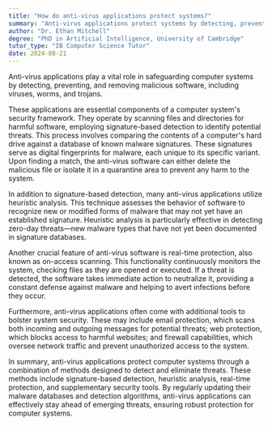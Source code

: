 ```yaml
---
title: "How do anti-virus applications protect systems?"
summary: "Anti-virus applications protect systems by detecting, preventing, and removing malicious software like viruses, worms, and trojans."
author: "Dr. Ethan Mitchell"
degree: "PhD in Artificial Intelligence, University of Cambridge"
tutor_type: "IB Computer Science Tutor"
date: 2024-08-21
---
```


Anti-virus applications play a vital role in safeguarding computer systems by detecting, preventing, and removing malicious software, including viruses, worms, and trojans.

These applications are essential components of a computer system's security framework. They operate by scanning files and directories for harmful software, employing signature-based detection to identify potential threats. This process involves comparing the contents of a computer's hard drive against a database of known malware signatures. These signatures serve as digital fingerprints for malware, each unique to its specific variant. Upon finding a match, the anti-virus software can either delete the malicious file or isolate it in a quarantine area to prevent any harm to the system.

In addition to signature-based detection, many anti-virus applications utilize heuristic analysis. This technique assesses the behavior of software to recognize new or modified forms of malware that may not yet have an established signature. Heuristic analysis is particularly effective in detecting zero-day threats—new malware types that have not yet been documented in signature databases.

Another crucial feature of anti-virus software is real-time protection, also known as on-access scanning. This functionality continuously monitors the system, checking files as they are opened or executed. If a threat is detected, the software takes immediate action to neutralize it, providing a constant defense against malware and helping to avert infections before they occur.

Furthermore, anti-virus applications often come with additional tools to bolster system security. These may include email protection, which scans both incoming and outgoing messages for potential threats; web protection, which blocks access to harmful websites; and firewall capabilities, which oversee network traffic and prevent unauthorized access to the system.

In summary, anti-virus applications protect computer systems through a combination of methods designed to detect and eliminate threats. These methods include signature-based detection, heuristic analysis, real-time protection, and supplementary security tools. By regularly updating their malware databases and detection algorithms, anti-virus applications can effectively stay ahead of emerging threats, ensuring robust protection for computer systems.
    